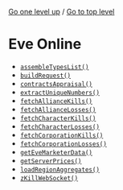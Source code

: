 <!-- generated by markdown-notes-tree -->

<!-- upward navigation links generated by markdown-notes-tree start here -->

[Go one level up](..) / [Go to top level](../..)

<!-- upward navigation links generated by markdown-notes-tree end here -->

# Eve Online

<!-- optional markdown-notes-tree directory description starts here -->

<!-- optional markdown-notes-tree directory description ends here -->

- [`assembleTypesList()`](assembleTypesList\(\).md)
- [`buildRequest()`](buildRequest\(\).md)
- [`contractsAppraisal()`](contractsAppraisal\(\).md)
- [`extractUniqueNumbers()`](extractIds\(\).md)
- [`fetchAllianceKills()`](fetchAllianceKills\(\).md)
- [`fetchAllianceLosses()`](fetchAllianceLoses\(\).md)
- [`fetchCharacterKills()`](fetchCharacterKills\(\).md)
- [`fetchCharacterLosses()`](fetchCharacterLoses\(\).md)
- [`fetchCorporationKills()`](fetchCorporationKills\(\).md)
- [`fetchCorporationLosses()`](fetchCorporationLoses\(\).md)
- [`getEveMarketerData()`](getEveMarketerData\(\).md)
- [`getServerPrices()`](getServerPrices\(\).md)
- [`loadRegionAggregates()`](loadRegionAggregates\(\).md)
- [`zKillWebSocket()`](zKillWebsocket\(\).md)
